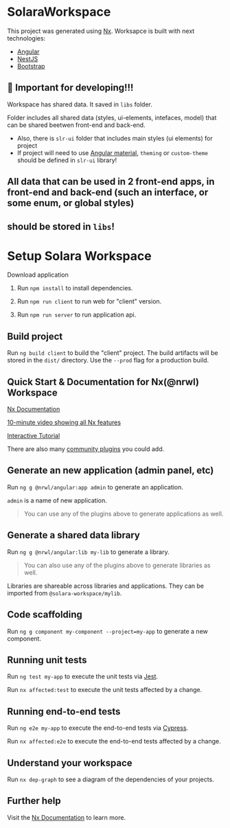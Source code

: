 

# SolaraWorkspace

This project was generated using [Nx](https://nx.dev).
Worksapce is built with next technologies: 

- [Angular](https://angular.io)
- [NestJS](https://nestjs.com)
- [Bootstrap](https://getbootstrap.com/)

## 🔎  Important for developing!!!

Workspace has shared data. It saved in `libs` folder.

Folder includes all shared data (styles, ui-elements, intefaces, model) that can be shared beetwen
front-end and back-end.
 - Also, there is `slr-ui` folder that includes main styles (ui elements) for project
 - If project will need to use [Angular material](https://material.angular.io/), `theming` or `custom-theme`
 should be defined in `slr-ui` library!
   
## All data that can be used in 2 front-end apps, in front-end and back-end (such an interface, or some enum, or global styles)
## should be stored in `libs`!

# Setup Solara Workspace
Download application 

1. Run `npm install` to install dependencies.

2. Run `npm run client` to run web for "client" version.
3. Run `npm run server` to run application api.

## Build project

Run `ng build client` to build the "client" project. The build artifacts will be stored in the `dist/` directory. Use the `--prod` flag for a production build.


## Quick Start & Documentation for Nx(@nrwl) Workspace

[Nx Documentation](https://nx.dev/angular)

[10-minute video showing all Nx features](https://nx.dev/angular/getting-started/what-is-nx)

[Interactive Tutorial](https://nx.dev/angular/tutorial/01-create-application)

There are also many [community plugins](https://nx.dev/nx-community) you could add.

## Generate an new application (admin panel, etc)

Run `ng g @nrwl/angular:app admin` to generate an application.

`admin` is a name of new application.
 
> You can use any of the plugins above to generate applications as well.


## Generate a shared data library

Run `ng g @nrwl/angular:lib my-lib` to generate a library.

> You can also use any of the plugins above to generate libraries as well.

Libraries are shareable across libraries and applications. They can be imported from `@solara-workspace/mylib`.

## Code scaffolding

Run `ng g component my-component --project=my-app` to generate a new component.

## Running unit tests

Run `ng test my-app` to execute the unit tests via [Jest](https://jestjs.io).

Run `nx affected:test` to execute the unit tests affected by a change.

## Running end-to-end tests

Run `ng e2e my-app` to execute the end-to-end tests via [Cypress](https://www.cypress.io).

Run `nx affected:e2e` to execute the end-to-end tests affected by a change.

## Understand your workspace

Run `nx dep-graph` to see a diagram of the dependencies of your projects.

## Further help

Visit the [Nx Documentation](https://nx.dev/angular) to learn more.
